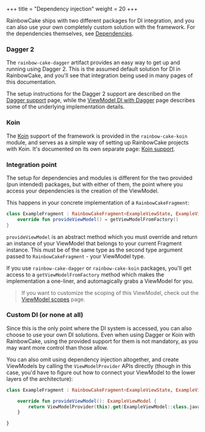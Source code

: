 +++
title = "Dependency injection"
weight = 20
+++

RainbowCake ships with two different packages for DI integration, and you can also use your own completely custom solution with the framework. For the dependencies themselves, see [Dependencies](/getting-started/dependencies/).

### Dagger 2

The `rainbow-cake-dagger` artifact provides an easy way to get up and running using Dagger 2. This is the assumed default solution for DI in RainbowCake, and you'll see that integration being used in many pages of this documentation.

The setup instructions for the Dagger 2 support are described on the [Dagger support](/features/dagger-support/) page, while the [ViewModel DI with Dagger](/implementation/viewmodel-di-with-dagger/) page describes some of the underlying implementation details.

### Koin

The [Koin](https://insert-koin.io/) support of the framework is provided in the `rainbow-cake-koin` module, and serves as a simple way of setting up RainbowCake projects with Koin. It's documented on its own separate page: [Koin support](/features/koin-support/).

### Integration point

The setup for dependencies and modules is different for the two provided (pun intended) packages, but with either of them, the point where you access your dependencies is the creation of the ViewModel.

This happens in your concrete implementation of a `RainbowCakeFragment`:

```kotlin
class ExampleFragment : RainbowCakeFragment<ExampleViewState, ExampleViewModel>() {
    override fun provideViewModel() = getViewModelFromFactory()
}
```

`provideViewModel` is an abstract method which you must override and return an instance of your ViewModel that belongs to your current Fragment instance. This must be of the same type as the second type argument passed to `RainbowCakeFragment` - your ViewModel type.

If you use `rainbow-cake-dagger` or `rainbow-cake-koin` packages, you'll get access to a `getViewModelFromFactory` method which makes the implementation a one-liner, and automagically grabs a ViewModel for you.

>If you want to customize the scoping of this ViewModel, check out the [ViewModel scopes](/features/viewmodel-scopes/) page.

### Custom DI (or none at all)

Since this is the only point where the DI system is accessed, you can also choose to use your own DI solutions. Even when using Dagger or Koin with RainbowCake, using the provided support for them is not mandatory, as you may want more control than those allow.

You can also omit using dependency injection altogether, and create ViewModels by calling the `ViewModelProvider` APIs directly (though in this case, you'd have to figure out how to connect your ViewModel to the lower layers of the architecture):

```kotlin
class ExampleFragment : RainbowCakeFragment<ExampleViewState, ExampleViewModel>() {

    override fun provideViewModel(): ExampleViewModel {
        return ViewModelProvider(this).get(ExampleViewModel::class.java)
    }

}
``` 
